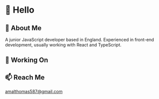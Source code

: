 # 👋 Hello
## 💬 About Me
A junior JavaScript developer based in England. Experienced in front-end development, usually working with React and TypeScript.

## 🔭 Working On
## 📫 Reach Me 
amalthomas587@gmail.com
